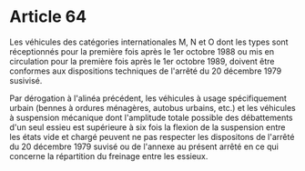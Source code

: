 # Article 64

Les véhicules des catégories internationales M, N et O dont les types sont réceptionnés pour la première fois après le 1er octobre 1988 ou mis en circulation pour la première fois après le 1er octobre 1989, doivent être conformes aux dispositions techniques de l'arrêté du 20 décembre 1979 susivisé.

Par dérogation à l'alinéa précédent, les véhicules à usage spécifiquement urbain (bennes à ordures ménagères, autobus urbains, etc.) et les véhicules à suspension mécanique dont l'amplitude totale possible des débattements d'un seul essieu est supérieure à six fois la flexion de la suspension entre les états vide et chargé peuvent ne pas respecter les dispositons de l'arrêté du 20 décembre 1979 suvisé ou de l'annexe au présent arrêté en ce qui concerne la répartition du freinage entre les essieux.
